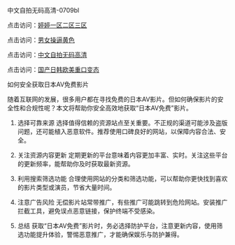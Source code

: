 中文自拍无码高清-0709bl

点击访问：<a href="https://heiliaoga6s9v.pages.dev">婷婷一区二区三区</a>

点击访问：<a href="https://heiliaoll4qsx.pages.dev">男女操逼黄色</a>

点击访问：<a href="https://heiliaowt0d7p.pages.dev">中文自拍无码高清</a>

点击访问：<a href="https://heiliao2dmwwy.pages.dev">国产日韩欧美重口变态</a>

如何安全获取日本AV免费影片

随着互联网的发展，很多用户都在寻找免费的日本AV影片。但如何确保影片的安全性和合规性呢？本文将帮助你安全高效地获取“日本AV免费”影片。

1. 选择可靠来源
选择值得信赖的资源站点至关重要。不正规的渠道可能涉及盗版问题，还可能植入恶意软件。推荐使用口碑良好的网站，以保障内容合法、安全。

2. 关注资源内容更新
定期更新的平台意味着内容更加丰富、实时。关注这些平台的更新频率，能帮助你及时获取最新资源。

3. 利用搜索筛选功能
合理使用网站的分类和筛选功能，可以帮助你更快找到喜欢的影片类型或演员，节省大量时间。

4. 注意广告风险
无偿影片站常带推广，有些推广可能跳转到危险网站。安装推广拦截工具，避免误点恶意链接，保护终端不受感染。

5. 总结
获取“日本AV免费”影片时，务必选择防护平台，注意更新内容，使用筛选功能提升体验，警惕恶意推广，才能确保娱乐与防护兼得。


<span style="display:none;">[Canonical link]( https://github.com/bl070925/12401 ）</span>
